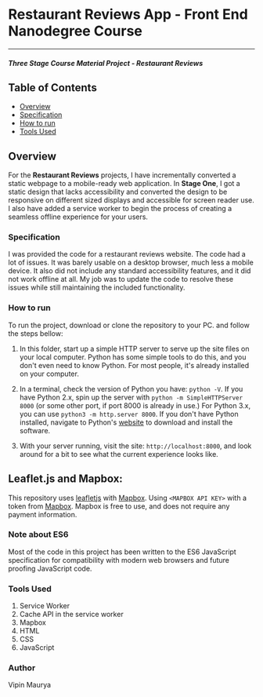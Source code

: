 # Restaurant Reviews App - Front End Nanodegree Course
---
#### _Three Stage Course Material Project - Restaurant Reviews_

## Table of Contents

* [Overview](#overview)
* [Specification](#specification)
* [How to run](#how-to-run)
* [Tools Used](#tools-used)

## Overview

For the **Restaurant Reviews** projects, I have incrementally converted a static webpage to a mobile-ready web application. In **Stage One**, I got a static design that lacks accessibility and converted the design to be responsive on different sized displays and accessible for screen reader use. I also have added a service worker to begin the process of creating a seamless offline experience for your users.

### Specification

I was provided the code for a restaurant reviews website. The code had a lot of issues. It was barely usable on a desktop browser, much less a mobile device. It also did not include any standard accessibility features, and it did not work offline at all. My job was to update the code to resolve these issues while still maintaining the included functionality.

### How to run

To run the project, download or clone the repository to your PC. and follow the steps bellow:

1. In this folder, start up a simple HTTP server to serve up the site files on your local computer. Python has some simple tools to do this, and you don't even need to know Python. For most people, it's already installed on your computer.

2. In a terminal, check the version of Python you have: `python -V`. If you have Python 2.x, spin up the server with `python -m SimpleHTTPServer 8000` (or some other port, if port 8000 is already in use.) For Python 3.x, you can use `python3 -m http.server 8000`. If you don't have Python installed, navigate to Python's [website](https://www.python.org/) to download and install the software.

3. With your server running, visit the site: `http://localhost:8000`, and look around for a bit to see what the current experience looks like.

## Leaflet.js and Mapbox:

This repository uses [leafletjs](https://leafletjs.com/) with [Mapbox](https://www.mapbox.com/). Using `<MAPBOX API KEY>` with a token from [Mapbox](https://www.mapbox.com/). Mapbox is free to use, and does not require any payment information.

### Note about ES6

Most of the code in this project has been written to the ES6 JavaScript specification for compatibility with modern web browsers and future proofing JavaScript code.

### Tools Used
1. Service Worker
2. Cache API in the service worker
3. Mapbox
4. HTML
5. CSS
6. JavaScript

### Author
Vipin Maurya
